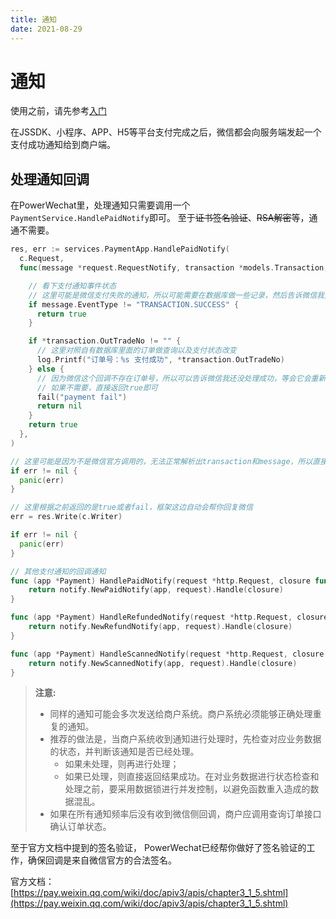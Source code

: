 ```yaml
---
title: 通知
date: 2021-08-29
---
```


# 通知

使用之前，请先参考[入门](./index)

在JSSDK、小程序、APP、H5等平台支付完成之后，微信都会向服务端发起一个支付成功通知给到商户端。

## 处理通知回调

在PowerWechat里，处理通知只需要调用一个`PaymentService.HandlePaidNotify`即可。 至于~~证书签名验证~~、~~RSA解密~~等，通通不需要。
``` go
res, err := services.PaymentApp.HandlePaidNotify(
  c.Request,
  func(message *request.RequestNotify, transaction *models.Transaction, fail func(message string)) interface{} {

    // 看下支付通知事件状态
    // 这里可能是微信支付失败的通知，所以可能需要在数据库做一些记录，然后告诉微信我处理完成了。
    if message.EventType != "TRANSACTION.SUCCESS" {
      return true
    }

    if *transaction.OutTradeNo != "" {
      // 这里对照自有数据库里面的订单做查询以及支付状态改变
      log.Printf("订单号：%s 支付成功", *transaction.OutTradeNo)
    } else {
      // 因为微信这个回调不存在订单号，所以可以告诉微信我还没处理成功，等会它会重新发起通知
      // 如果不需要，直接返回true即可
      fail("payment fail")
      return nil
    }
    return true
  },
)

// 这里可能是因为不是微信官方调用的，无法正常解析出transaction和message，所以直接抛错。
if err != nil {
  panic(err)
}

// 这里根据之前返回的是true或者fail，框架这边自动会帮你回复微信
err = res.Write(c.Writer)

if err != nil {
  panic(err)
}
```


``` go
// 其他支付通知的回调通知
func (app *Payment) HandlePaidNotify(request *http.Request, closure func(message *request.RequestNotify, transaction *models.Transaction, fail func(message string)) interface{}) (*response.HttpResponse, error) {
	return notify.NewPaidNotify(app, request).Handle(closure)
}

func (app *Payment) HandleRefundedNotify(request *http.Request, closure func(message *request.RequestNotify, transaction *models.Refund, fail func(message string)) interface{}) (*response.HttpResponse, error) {
	return notify.NewRefundNotify(app, request).Handle(closure)
}

func (app *Payment) HandleScannedNotify(request *http.Request, closure func(message *request.RequestNotify, fail func(message string), alert func(message string)) interface{}) (*response.HttpResponse, error) {
	return notify.NewScannedNotify(app, request).Handle(closure)
}

```

> **注意:** 
> * 同样的通知可能会多次发送给商户系统。商户系统必须能够正确处理重复的通知。
> * 推荐的做法是，当商户系统收到通知进行处理时，先检查对应业务数据的状态，并判断该通知是否已经处理。
>   * 如果未处理，则再进行处理；
>   * 如果已处理，则直接返回结果成功。在对业务数据进行状态检查和处理之前，要采用数据锁进行并发控制，以避免函数重入造成的数据混乱。
> * 如果在所有通知频率后没有收到微信侧回调，商户应调用查询订单接口确认订单状态。

至于官方文档中提到的签名验证， PowerWechat已经帮你做好了签名验证的工作，确保回调是来自微信官方的合法签名。

官方文档： [https://pay.weixin.qq.com/wiki/doc/apiv3/apis/chapter3_1_5.shtml](https://pay.weixin.qq.com/wiki/doc/apiv3/apis/chapter3_1_5.shtml)
